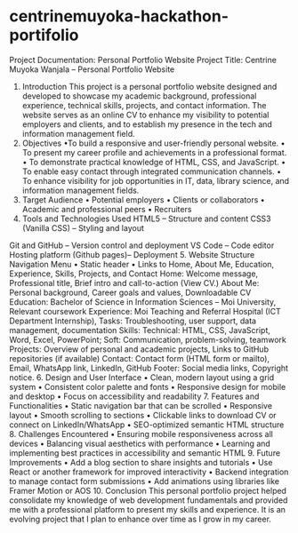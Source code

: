 ﻿# centrinemuyoka-hackathon-portifolio
Project Documentation: Personal Portfolio Website
Project Title:
Centrine Muyoka Wanjala – Personal Portfolio Website
1. Introduction
This project is a personal portfolio website designed and developed to showcase my academic background, professional experience, technical skills, projects, and contact information. The website serves as an online CV to enhance my visibility to potential employers and clients, and to establish my presence in the tech and information management field.
2. Objectives
•To build a responsive and user-friendly personal website.
• To present my career profile and achievements in a professional format.
• To demonstrate practical knowledge of HTML, CSS, and JavaScript.
• To enable easy contact through integrated communication channels.
• To enhance visibility for job opportunities in IT, data, library science, and information management fields.
3. Target Audience
• Potential employers
• Clients or collaborators
• Academic and professional peers
• Recruiters
4. Tools and Technologies Used
HTML5 – Structure and content
CSS3 (Vanilla CSS) – Styling and layout

Git and GitHub – Version control and deployment
VS Code – Code editor
Hosting platform (Github pages)– Deployment
5. Website Structure
Navigation Menu
• Static header
      • Links to Home, About Me, Education, Experience, Skills, Projects, and Contact
Home:
Welcome message, Professional title, Brief intro and call-to-action (View CV.)
About Me:
Personal background, Career goals and values, Downloadable CV
Education:
Bachelor of Science in Information Sciences – Moi University, Relevant coursework
Experience:
Moi Teaching and Referral Hospital (ICT Department Internship), Tasks: Troubleshooting, user support, data management, documentation
Skills:
Technical: HTML, CSS, JavaScript, Word, Excel, PowerPoint; Soft: Communication, problem-solving, teamwork
Projects:
Overview of personal and academic projects, Links to GitHub repositories (if available)
Contact:
Contact form (HTML form or mailto), Email, WhatsApp link, LinkedIn, GitHub
Footer:
Social media links, Copyright notice.
6. Design and User Interface
• Clean, modern layout using a grid system
• Consistent color palette and fonts
• Responsive design for mobile and desktop
• Focus on accessibility and readability
7. Features and Functionalities
• Static navigation bar that can be scrolled
• Responsive layout
• Smooth scrolling to sections
• Clickable links to download CV or connect on LinkedIn/WhatsApp
• SEO-optimized semantic HTML structure
8. Challenges Encountered
• Ensuring mobile responsiveness across all devices
• Balancing visual aesthetics with performance
• Learning and implementing best practices in accessibility and semantic HTML
9. Future Improvements
• Add a blog section to share insights and tutorials
• Use React or another framework for improved interactivity
• Backend integration to manage contact form submissions
• Add animations using libraries like Framer Motion or AOS
10. Conclusion
This personal portfolio project helped consolidate my knowledge of web development fundamentals and provided me with a professional platform to present my skills and experience. It is an evolving project that I plan to enhance over time as I grow in my career.
